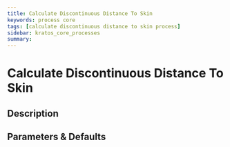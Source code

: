 ```yaml
---
title: Calculate Discontinuous Distance To Skin
keywords: process core
tags: [calculate discontinuous distance to skin process]
sidebar: kratos_core_processes
summary: 
---
```


# Calculate Discontinuous Distance To Skin

## Description

## Parameters & Defaults